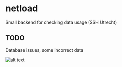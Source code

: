 # netload
Small backend for checking data usage (SSH Utrecht)

## TODO
Database issues, some incorrect data

![alt text](https://i.imgur.com/xbR3R0P.png "Overview of usage")

